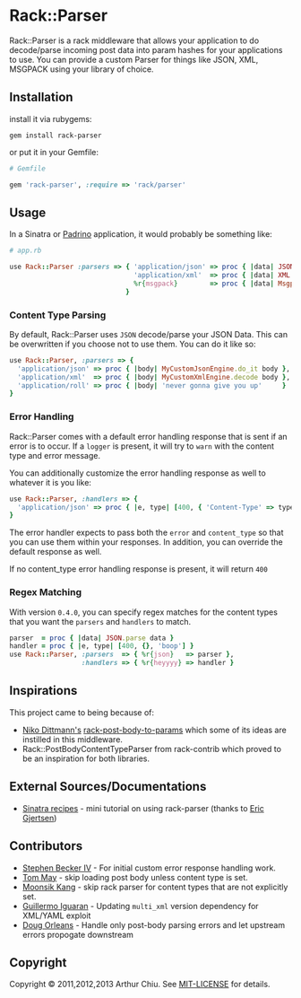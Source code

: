 # Rack::Parser #

Rack::Parser is a rack middleware that allows your application to do decode/parse incoming post data
into param hashes for your applications to use. You can provide a custom
Parser for things like JSON, XML, MSGPACK using your library of choice.

## Installation ##

install it via rubygems:

```
gem install rack-parser
```

or put it in your Gemfile:

```ruby
# Gemfile

gem 'rack-parser', :require => 'rack/parser'
```

## Usage ##

In a Sinatra or [Padrino](http://padrinorb.com) application, it would probably be something like:

```ruby
# app.rb

use Rack::Parser :parsers => { 'application/json' => proc { |data| JSON.parse data },
                               'application/xml'  => proc { |data| XML.parse data },
                               %r{msgpack}        => proc { |data| Msgpack.parse data }
                             }
```

### Content Type Parsing ###

By default, Rack::Parser uses `JSON` decode/parse your JSON Data. This can be overwritten if you choose not to use
them. You can do it like so:

```ruby
use Rack::Parser, :parsers => {
  'application/json' => proc { |body| MyCustomJsonEngine.do_it body },
  'application/xml'  => proc { |body| MyCustomXmlEngine.decode body },
  'application/roll' => proc { |body| 'never gonna give you up'     }
}
```

### Error Handling ###

Rack::Parser comes with a default error handling response that is sent
if an error is to occur. If a `logger` is present, it will try to `warn`
with the content type and error message.

You can additionally customize the error handling response as well to
whatever it is you like:

```ruby
use Rack::Parser, :handlers => {
  'application/json' => proc { |e, type| [400, { 'Content-Type' => type }, ["broke"]] }
}
```

The error handler expects to pass both the `error` and `content_type` so
that you can use them within your responses. In addition, you can
override the default response as well.

If no content_type error handling response is present, it will return `400`

### Regex Matching ###

With version `0.4.0`, you can specify regex matches for the content
types that you want the `parsers` and `handlers` to match.

```ruby
parser  = proc { |data| JSON.parse data }
handler = proc { |e, type| [400, {}, 'boop'] }
use Rack::Parser, :parsers  => { %r{json}   => parser },
                  :handlers => { %r{heyyyy} => handler }
```

## Inspirations ##

This project came to being because of:

* [Niko Dittmann's](https://www.github.com/niko) [rack-post-body-to-params](https://www.github.com/niko/rack-post-body-to-params) which some of its ideas are instilled in this middleware.
* Rack::PostBodyContentTypeParser from rack-contrib which proved to be an inspiration for both libraries.


## External Sources/Documentations

* [Sinatra recipes](https://github.com/sinatra/sinatra-recipes/blob/master/middleware/rack_parser.md) - mini tutorial on using rack-parser (thanks to [Eric Gjertsen](https://github.com/ericgj))


## Contributors ##

* [Stephen Becker IV](https://github.com/sbeckeriv) - For initial custom error response handling work.
* [Tom May](https://github.com/tommay) - skip loading post body unless content type is set.
* [Moonsik Kang](https://github.com/deepblue) - skip rack parser for content types that are not explicitly set.
* [Guillermo Iguaran](https://github.com/guilleiguaran) - Updating `multi_xml` version dependency for XML/YAML exploit
* [Doug Orleans](https://github.com/dougo) - Handle only post-body parsing errors and let upstream errors propogate downstream

## Copyright

Copyright © 2011,2012,2013 Arthur Chiu. See [MIT-LICENSE](https://github.com/achiu/rack-parser/blob/master/MIT-LICENSE) for details.

